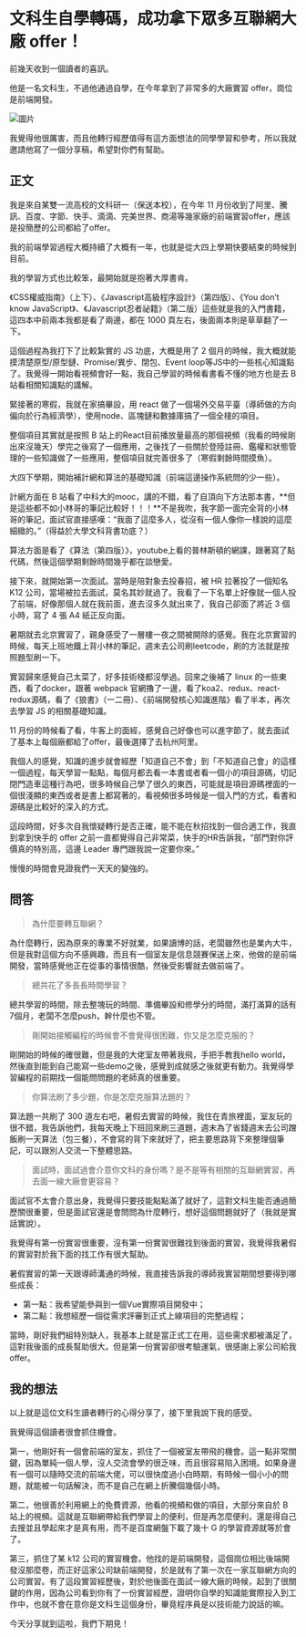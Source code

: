 # 文科生自學轉碼，成功拿下眾多互聯網大廠 offer！

前幾天收到一個讀者的喜訊。

他是一名文科生，不過他通過自學，在今年拿到了非常多的大廠實習 offer，崗位是前端開發。

![圖片](https://img-blog.csdnimg.cn/img_convert/e8ccba9a38352f1fd0aa8e842e1cf233.png)

我覺得他很厲害，而且他轉行經歷值得有這方面想法的同學學習和參考，所以我就邀請他寫了一個分享稿，希望對你們有幫助。

## 正文

我是來自某雙一流高校的文科研一（保送本校），在今年 11 月份收到了阿里、騰訊、百度、字節、快手、滴滴、完美世界、商湯等幾家廠的前端實習offer，應該是投簡歷的公司都給了offer。

我的前端學習過程大概持續了大概有一年，也就是從大四上學期快要結束的時候到目前。

我的學習方式也比較笨，最開始就是抱著大厚書肯。

《CSS權威指南》（上下）、《Javascript高級程序設計》（第四版）、《You don’t know JavaScript》、《Javascript忍者祕籍》（第二版）這些就是我的入門書籍，這四本中前兩本我都是看了兩邊，都在 1000 頁左右，後面兩本則是草草翻了一下。

這個過程為我打下了比較紮實的 JS 功底，大概是用了 2 個月的時候，我大概就能摸清楚原型/原型鏈、Promise/異步、閉包、Event loop等JS中的一些核心知識點了。我覺得一開始看視頻會好一點，我自己學習的時候看書看不懂的地方也是去 B 站看相關知識點的講解。

緊接著的寒假，我就在家搞畢設，用 react 做了一個場外交易平臺（導師做的方向偏向於行為經濟學），使用node、區塊鏈和數據庫搞了一個全棧的項目。

整個項目其實就是按照 B 站上的React目前播放量最高的那個視頻（我看的時候剛出來沒幾天）學完之後寫了一個應用，之後找了一些關於登陸註冊、鑑權和狀態管理的一些知識做了一些應用，整個項目就完善很多了（寒假剩餘時間摸魚）。

大四下學期，開始補計網和算法的基礎知識（前端這邊操作系統問的少一些）。

計網方面在 B 站看了中科大的mooc，講的不錯，看了自頂向下方法那本書，**但是這些都不如小林哥的筆記比較好！！！**不是我吹，我字節一面完全背的小林哥的筆記，面試官直接感嘆：“我面了這麼多人，從沒有一個人像你一樣說的這麼細緻的。”（得益於大學文科背書功底？）

算法方面是看了《算法（第四版）》，youtube上看的普林斯頓的網課，跟著寫了點代碼，然後這個學期剩餘時間幾乎都在談戀愛。

接下來，就開始第一次面試。當時是陪對象去投春招，被 HR 拉著投了一個知名 K12 公司，當場被拉去面試，莫名其妙就過了。我看了一下名單上好像就一個人投了前端，好像那個人就在我前面，進去沒多久就出來了，我自己卻面了將近 3 個小時，寫了 4 張 A4 紙正反向面。

暑期就去北京實習了，親身感受了一層樓一夜之間被開除的感覺。我在北京實習的時候，每天上班地鐵上背小林的筆記，週末去公司刷leetcode，刷的方法就是按照題型刷一下。

實習歸來感覺自己太菜了，好多技術棧都沒學過。回來之後補了 linux 的一些東西，看了docker，跟著 webpack 官網擼了一邊，看了koa2、redux、react-redux源碼，看了《狼書》（一二冊）、《前端開發核心知識進階》看了半本，再次去學習 JS 的相關基礎知識。

11 月份的時候看了看，牛客上的面經，感覺自己好像也可以進字節了，就去面試了基本上每個廠都給了offer，最後選擇了去杭州阿里。

我個人的感覺，知識的進步就會經歷「知道自己不會」到「不知道自己會」的這樣一個過程，每天學習一點點，每個月都去看一本書或者看一個小的項目源碼，切記閉門造車這種行為吧，很多時候自己學了很久的東西，可能就是項目源碼裡面的一個很淺顯的東西或者是書上都寫著的，看視頻很多時候是一個入門的方式，看書和源碼是比較好的深入的方式。

這段時間，好多次自我懷疑轉行是否正確，能不能在秋招找到一個合適工作，我直到拿到快手的 offer 之前一直都覺得自己非常菜，快手的HR告訴我，“部門對你評價真的特別高，這邊 Leader 專門跟我說一定要你來。”

慢慢的時間會見證我們一天天的變強的。

## 問答

> 為什麼要轉互聯網？

為什麼轉行，因為原來的專業不好就業，如果讀博的話，老闆雖然也是業內大牛，但是我對這個方向不感興趣，而且有一個室友是信息競賽保送上來，他做的是前端開發，當時感覺他正在從事的事情很酷，然後受影響就去做前端了。

> 總共花了多長長時間學習？

總共學習的時間，除去整塊玩的時間、準備畢設和修學分的時間，滿打滿算的話有7個月，老闆不怎麼push，幹什麼也不管。

> 剛開始接觸編程的時候會不會覺得很困難，你又是怎麼克服的？

剛開始的時候的確很難，但是我的大佬室友帶著我飛，手把手教我hello world，然後直到能到自己能寫一些demo之後，感覺到成就感之後就更有動力。我覺得學習編程的前期找一個能問問題的老師真的很重要。

> 你算法刷了多少題，你是怎麼克服算法題的？

算法題一共刷了 300 道左右吧，暑假去實習的時候，我住在青旅裡面，室友玩的很不錯，我告訴他們，我每天晚上下班回來刷三道題，週末為了省錢週末去公司蹭飯刷一天算法（包三餐），不會寫的背下來就好了，把主要思路背下來整理個筆記，可以跟別人交流一下整體思路。

> 面試時，面試過會介意你文科的身份嗎？是不是等有相關的互聯網實習，再去面一線大廠會更容易？

面試官不太會介意出身，我覺得只要技能點點滿了就好了，這對文科生能否通過簡歷關很重要，但是面試官還是會問問為什麼轉行，想好這個問題就好了（我就是實話實說）。

我覺得有第一份實習很重要，沒有第一份實習很難找到後面的實習，我覺得我暑假的實習對於我下面的找工作有很大幫助。

暑假實習的第一天跟導師溝通的時候，我直接告訴我的導師我實習期間想要得到哪些成長：

- 第一點：我希望能參與到一個Vue實際項目開發中；
- 第二點：我想經歷一個從需求評審到正式上線項目的完整過程；

當時，剛好我們組特別缺人，我基本上就是當正式工在用，這些需求都被滿足了，這對我後面的成長幫助很大。但是第一份實習卻很考驗運氣，很感謝上家公司給我offer。

## 我的想法

以上就是這位文科生讀者轉行的心得分享了，接下里我說下我的感受。

我覺得這個讀者很會抓住機會。

第一，他剛好有一個會前端的室友，抓住了一個被室友帶飛的機會。這一點非常關鍵，因為單純一個人學，沒人交流會學的很乏味，而且很容易陷入困境。如果身邊有一個可以隨時交流的前端大佬，可以很快度過小白時期，有時候一個小小的問題，就能被一句話解決，而不是自己在網上折騰個幾個小時。

第二，他很善於利用網上的免費資源，他看的視頻和做的項目，大部分來自於 B 站上的視頻。這就是互聯網帶給我們學習上的便利，但是再怎麼便利，還是得自己去搜並且學起來才是真有用，而不是百度網盤下載了幾十 G 的學習資源就等於會了。

第三，抓住了某 k12 公司的實習機會。他找的是前端開發，這個崗位相比後端開發沒那麼卷，而正好這家公司缺前端開發，於是就有了第一次在一家互聯網方向的公司實習。有了這段實習經歷後，對於他後面在面試一線大廠的時候，起到了很關鍵的作用，因為公司看到你有了一份實習經歷，證明你自學的知識能實際投入到工作中，也就不會在意你是文科生這個身份，畢竟程序員是以技術能力說話的嘛。

今天分享就到這啦，我們下期見！